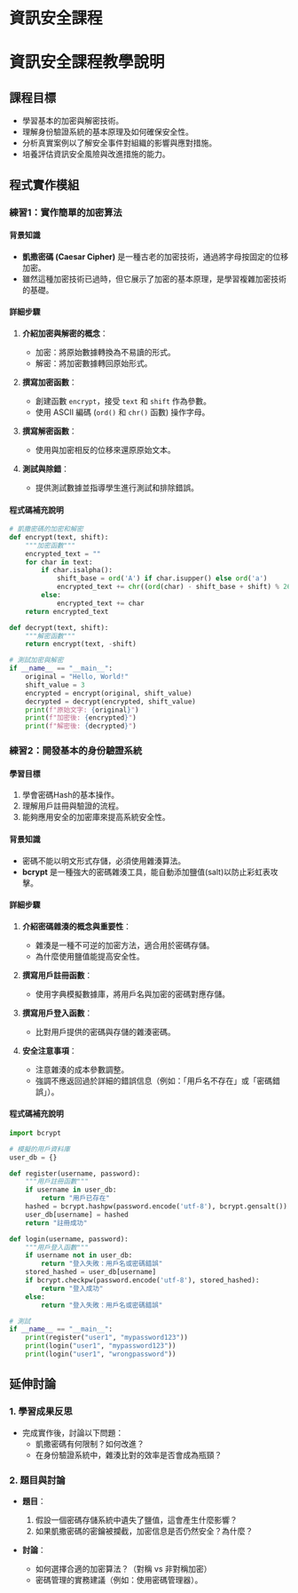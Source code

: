 # 資訊安全課程

# **資訊安全課程教學說明**

## **課程目標**
- 學習基本的加密與解密技術。
- 理解身份驗證系統的基本原理及如何確保安全性。
- 分析真實案例以了解安全事件對組織的影響與應對措施。
- 培養評估資訊安全風險與改進措施的能力。

## **程式實作模組**

### **練習1：實作簡單的加密算法**

#### **背景知識**
- **凱撒密碼 (Caesar Cipher)** 是一種古老的加密技術，通過將字母按固定的位移加密。
- 雖然這種加密技術已過時，但它展示了加密的基本原理，是學習複雜加密技術的基礎。

#### **詳細步驟**
1. **介紹加密與解密的概念**：
   - 加密：將原始數據轉換為不易讀的形式。
   - 解密：將加密數據轉回原始形式。

2. **撰寫加密函數**：
   - 創建函數 `encrypt`，接受 `text` 和 `shift` 作為參數。
   - 使用 ASCII 編碼 (`ord()` 和 `chr()` 函數) 操作字母。

3. **撰寫解密函數**：
   - 使用與加密相反的位移來還原原始文本。

4. **測試與除錯**：
   - 提供測試數據並指導學生進行測試和排除錯誤。

#### **程式碼補充說明**
```python
# 凱撒密碼的加密和解密
def encrypt(text, shift):
    """加密函數"""
    encrypted_text = ""
    for char in text:
        if char.isalpha():
            shift_base = ord('A') if char.isupper() else ord('a')
            encrypted_text += chr((ord(char) - shift_base + shift) % 26 + shift_base)
        else:
            encrypted_text += char
    return encrypted_text

def decrypt(text, shift):
    """解密函數"""
    return encrypt(text, -shift)

# 測試加密與解密
if __name__ == "__main__":
    original = "Hello, World!"
    shift_value = 3
    encrypted = encrypt(original, shift_value)
    decrypted = decrypt(encrypted, shift_value)
    print(f"原始文字: {original}")
    print(f"加密後: {encrypted}")
    print(f"解密後: {decrypted}")
```

### **練習2：開發基本的身份驗證系統**

#### **學習目標**
1. 學會密碼Hash的基本操作。
2. 理解用戶註冊與驗證的流程。
3. 能夠應用安全的加密庫來提高系統安全性。

#### **背景知識**
- 密碼不能以明文形式存儲，必須使用雜湊算法。
- **bcrypt** 是一種強大的密碼雜湊工具，能自動添加鹽值(salt)以防止彩虹表攻擊。

#### **詳細步驟**
1. **介紹密碼雜湊的概念與重要性**：
   - 雜湊是一種不可逆的加密方法，適合用於密碼存儲。
   - 為什麼使用鹽值能提高安全性。

2. **撰寫用戶註冊函數**：
   - 使用字典模擬數據庫，將用戶名與加密的密碼對應存儲。

3. **撰寫用戶登入函數**：
   - 比對用戶提供的密碼與存儲的雜湊密碼。

4. **安全注意事項**：
   - 注意雜湊的成本參數調整。
   - 強調不應返回過於詳細的錯誤信息（例如：「用戶名不存在」或「密碼錯誤」）。

#### **程式碼補充說明**
```python
import bcrypt

# 模擬的用戶資料庫
user_db = {}

def register(username, password):
    """用戶註冊函數"""
    if username in user_db:
        return "用戶已存在"
    hashed = bcrypt.hashpw(password.encode('utf-8'), bcrypt.gensalt())
    user_db[username] = hashed
    return "註冊成功"

def login(username, password):
    """用戶登入函數"""
    if username not in user_db:
        return "登入失敗：用戶名或密碼錯誤"
    stored_hashed = user_db[username]
    if bcrypt.checkpw(password.encode('utf-8'), stored_hashed):
        return "登入成功"
    else:
        return "登入失敗：用戶名或密碼錯誤"

# 測試
if __name__ == "__main__":
    print(register("user1", "mypassword123"))
    print(login("user1", "mypassword123"))
    print(login("user1", "wrongpassword"))
```

## **延伸討論**

### **1. 學習成果反思**
- 完成實作後，討論以下問題：
  - 凱撒密碼有何限制？如何改進？
  - 在身份驗證系統中，雜湊比對的效率是否會成為瓶頸？

### **2. 題目與討論**
- **題目**：
  1. 假設一個密碼存儲系統中遺失了鹽值，這會產生什麼影響？
  2. 如果凱撒密碼的密鑰被攔截，加密信息是否仍然安全？為什麼？

- **討論**：
  - 如何選擇合適的加密算法？（對稱 vs 非對稱加密）
  - 密碼管理的實務建議（例如：使用密碼管理器）。
